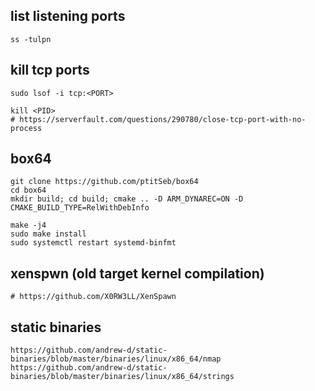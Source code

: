 ## list listening ports
```shell
ss -tulpn
```
## kill tcp ports
```shell 
sudo lsof -i tcp:<PORT>

kill <PID>
# https://serverfault.com/questions/290780/close-tcp-port-with-no-process
```
## box64
```shell
git clone https://github.com/ptitSeb/box64
cd box64
mkdir build; cd build; cmake .. -D ARM_DYNAREC=ON -D CMAKE_BUILD_TYPE=RelWithDebInfo

make -j4
sudo make install
sudo systemctl restart systemd-binfmt
```
## xenspwn (old target kernel compilation)
```shell
# https://github.com/X0RW3LL/XenSpawn
```

## static binaries
```
https://github.com/andrew-d/static-binaries/blob/master/binaries/linux/x86_64/nmap
https://github.com/andrew-d/static-binaries/blob/master/binaries/linux/x86_64/strings
```
